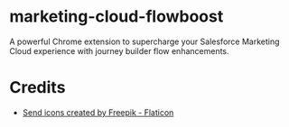 # marketing-cloud-flowboost
A powerful Chrome extension to supercharge your Salesforce Marketing Cloud experience with journey builder flow enhancements.



# Credits
* <a href="https://www.flaticon.com/free-icons/send" title="send icons">Send icons created by Freepik - Flaticon</a>